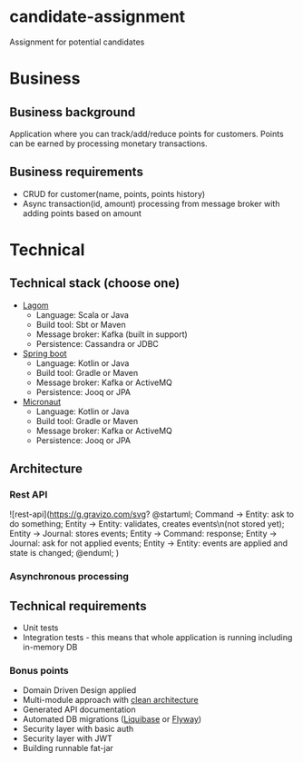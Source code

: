 # candidate-assignment
Assignment for potential candidates

# Business 

## Business background
Application where you can track/add/reduce points for customers. Points can be earned by processing
monetary transactions.

## Business requirements

* CRUD for customer(name, points, points history)
* Async transaction(id, amount) processing from message broker with adding points based on amount

# Technical 

## Technical stack (choose one)

* [Lagom](https://www.lagomframework.com/)
  * Language: Scala or Java 
  * Build tool: Sbt or Maven
  * Message broker: Kafka (built in support)
  * Persistence: Cassandra or JDBC 
* [Spring boot](https://spring.io/projects/spring-boot)
  * Language: Kotlin or Java 
  * Build tool: Gradle or Maven
  * Message broker: Kafka or ActiveMQ
  * Persistence: Jooq or JPA 
* [Micronaut](https://micronaut.io/)
  * Language: Kotlin or Java 
  * Build tool: Gradle or Maven
  * Message broker: Kafka or ActiveMQ
  * Persistence: Jooq or JPA

## Architecture

### Rest API

![rest-api](https://g.gravizo.com/svg?
@startuml;
Command -> Entity: ask to do something;
Entity -> Entity: validates, creates events\n(not stored yet);
Entity -> Journal: stores events;
Entity -> Command: response;
Entity -> Journal: ask for not applied events;
Entity -> Entity: events are applied and state is changed;
@enduml;
)

### Asynchronous processing

## Technical requirements

* Unit tests
* Integration tests - this means that whole application is running including in-memory DB

### Bonus points

* Domain Driven Design applied
* Multi-module approach with [clean architecture](https://medium.freecodecamp.org/a-quick-introduction-to-clean-architecture-990c014448d2)
* Generated API documentation
* Automated DB migrations ([Liquibase](https://www.liquibase.org/) or [Flyway](https://flywaydb.org/))
* Security layer with basic auth
* Security layer with JWT
* Building runnable fat-jar
